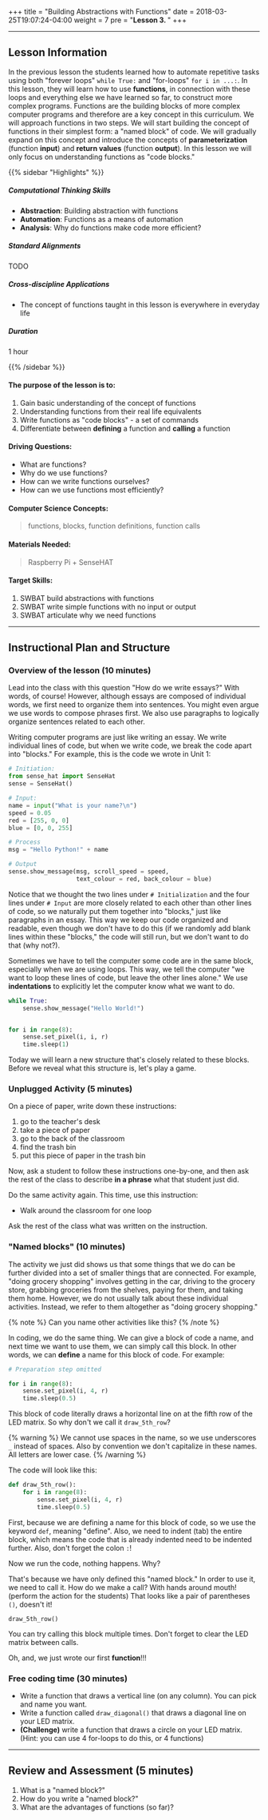 +++
title = "Building Abstractions with Functions"
date =  2018-03-25T19:07:24-04:00
weight = 7
pre = "<b>Lesson 3. </b>"
+++

---

## Lesson Information

In the previous lesson the students learned how to automate repetitive tasks using both "forever loops" `while True:` and "for-loops" `for i in ...:`. In this lesson, they will learn how to use **functions**, in connection with these loops and everything else we have learned so far, to construct more complex programs. Functions are the building blocks of more complex computer programs and therefore are a key concept in this curriculum.  We will approach functions in two steps. We will start building the concept of functions in their simplest form: a "named block" of code. We will gradually expand on this concept and introduce the concepts of **parameterization** (function **input**) and **return values** (function **output**).  In this lesson we will only focus on understanding functions as "code blocks."

{{% sidebar "Highlights" %}}

##### Computational Thinking Skills

* **Abstraction**: Building abstraction with functions
* **Automation**: Functions as a means of automation
* **Analysis**: Why do functions make code more efficient?

##### Standard Alignments

TODO

##### Cross-discipline Applications

* The concept of functions taught in this lesson is everywhere in everyday life

##### Duration

1 hour

{{% /sidebar %}}

#### The purpose of the lesson is to:

1. Gain basic understanding of the concept of functions
2. Understanding functions from their real life equivalents
3. Write functions as "code blocks" - a set of commands
4. Differentiate between **defining** a function and **calling** a function

#### Driving Questions:

* What are functions?
* Why do we use functions?
* How can we write functions ourselves?
* How can we use functions most efficiently?

#### Computer Science Concepts:

> functions, blocks, function definitions, function calls

#### Materials Needed:

> Raspberry Pi + SenseHAT

#### Target Skills:

1. SWBAT build abstractions with functions
2. SWBAT write simple functions with no input or output
3. SWBAT articulate why we need functions

---

## Instructional Plan and Structure

### Overview of the lesson (10 minutes)

Lead into the class with this question "How do we write essays?" With words, of course! However, although essays are composed of individual words, we first need to organize them into sentences. You might even argue we use words to compose phrases first. We also use paragraphs to logically organize sentences related to each other.

Writing computer programs are just like writing an essay. We write individual lines of code, but when we write code, we break the code apart into "blocks." For example, this is the code we wrote in Unit 1:

```python
# Initiation:
from sense_hat import SenseHat
sense = SenseHat()

# Input:
name = input("What is your name?\n")
speed = 0.05
red = [255, 0, 0]
blue = [0, 0, 255]

# Process
msg = "Hello Python!" + name

# Output
sense.show_message(msg, scroll_speed = speed, 
                   text_colour = red, back_colour = blue)
```

Notice that we thought the two lines under `# Initialization` and the four lines under `# Input` are more closely related to each other than other lines of code, so we naturally put them together into "blocks," just like paragraphs in an essay. This way we keep our code organized and readable, even though we don't have to do this (if we randomly add blank lines within these "blocks," the code will still run, but we don't want to do that (why not?).

Sometimes we have to tell the computer some code are in the same block, especially when we are using loops. This way, we tell the computer "we want to loop these lines of code, but leave the other lines alone." We use **indentations** to explicitly let the computer know what we want to do.

```python
while True:
    sense.show_message("Hello World!")


for i in range(8):
    sense.set_pixel(i, i, r)
    time.sleep(1)
```

Today we will learn a new structure that's closely related to these blocks. Before we reveal what this structure is, let's play a game.

### Unplugged Activity (5 minutes)

On a piece of paper, write down these instructions:

1. go to the teacher's desk
2. take a piece of paper
3. go to the back of the classroom
4. find the trash bin
5. put this piece of paper in the trash bin

Now, ask a student to follow these instructions one-by-one, and then ask the rest of the class to describe __in a phrase__ what that student just did.

Do the same activity again. This time, use this instruction:

* Walk around the classroom for one loop

Ask the rest of the class what was written on the instruction.

### "Named blocks" (10 minutes)

The activity we just did shows us that some things that we do can be further divided into a set of smaller things that are connected. For example, "doing grocery shopping" involves getting in the car, driving to the grocery store, grabbing groceries from the shelves, paying for them, and taking them home. However, we do not usually talk about these individual activities. Instead, we refer to them altogether as "doing grocery shopping."

{% note %}
Can you name other activities like this?
{% /note %}

In coding, we do the same thing. We can give a block of code a name, and next time we want to use them, we can simply call this block. In other words, we can **define** a name for this block of code. For example:

```python
# Preparation step omitted

for i in range(8):
    sense.set_pixel(i, 4, r)
    time.sleep(0.5)
```

This block of code literally draws a horizontal line on at the fifth row of the LED matrix. So why don't we call it `draw_5th_row`?

{% warning %}
We cannot use spaces in the name, so we use underscores `_` instead of spaces. Also by convention we don't capitalize in these names. All letters are lower case.
{% /warning %}

The code will look like this:

```python
def draw_5th_row():
    for i in range(8):
        sense.set_pixel(i, 4, r)
        time.sleep(0.5)
```

First, because we are defining a name for this block of code, so we use the keyword `def`, meaning "define". Also, we need to indent (tab) the entire block, which means the code that is already indented need to be indented further. Also, don't forget the colon `:`!

Now we run the code, nothing happens. Why?

That's because we have only defined this "named block." In order to use it, we need to call it. How do we make a call? With hands around mouth! (perform the action for the students) That looks like a pair of parentheses `()`, doesn't it!

```
draw_5th_row()
```

You can try calling this block multiple times. Don't forget to clear the LED matrix between calls.

Oh, and, we just wrote our first **function**!!!

### Free coding time (30 minutes)

* Write a function that draws a vertical line (on any column). You can pick and name you want.
* Write a function called `draw_diagonal()` that draws a diagonal line on your LED matrix.
* **(Challenge)** write a function that draws a circle on your LED matrix. (Hint: you can use 4 for-loops to do this, or 4 functions)

---

## Review and Assessment (5 minutes)

1. What is a "named block?"
2. How do you write a "named block?"
3. What are the advantages of functions (so far)?